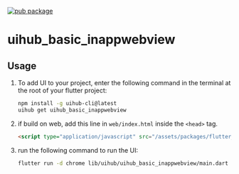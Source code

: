 [![pub package](https://img.shields.io/pub/v/uihub_basic_inappwebview.svg)](https://pub.dartlang.org/packages/uihub_basic_inappwebview)

# uihub_basic_inappwebview

[//]: # ([![YouTube Video Title]&#40;https://img.youtube.com/vi/[video-id]/0.jpg&#41;]&#40;https://www.youtube.com/shorts/[video-id]&#41;)

## Usage

1. To add UI to your project, enter the following command in the terminal at the root of your flutter project:
   ```bash
   npm install -g uihub-cli@latest
   uihub get uihub_basic_inappwebview
   ```

2. if build on web, add this line in `web/index.html` inside the `<head>` tag.
    ```html
    <script type="application/javascript" src="/assets/packages/flutter_inappwebview_web/assets/web/web_support.js" defer></script>
   

3. run the following command to run the UI: 
    ```bash
    flutter run -d chrome lib/uihub/uihub_basic_inappwebview/main.dart
    ```